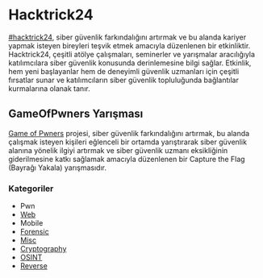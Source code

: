 # Hacktrick24 
[#hacktrick24](https://hacktrickconf.com/), siber güvenlik farkındalığını artırmak ve bu alanda kariyer yapmak isteyen bireyleri teşvik etmek amacıyla düzenlenen bir etkinliktir. Hacktrick24, çeşitli atölye çalışmaları, seminerler ve yarışmalar aracılığıyla katılımcılara siber güvenlik konusunda derinlemesine bilgi sağlar. Etkinlik, hem yeni başlayanlar hem de deneyimli güvenlik uzmanları için çeşitli fırsatlar sunar ve katılımcıların siber güvenlik topluluğunda bağlantılar kurmalarına olanak tanır. 

## GameOfPwners Yarışması
[Game of Pwners](https://ctf.gameofpwners.com) projesi, siber güvenlik farkındalığını artırmak, bu alanda çalışmak isteyen kişileri eğlenceli bir ortamda yarıştırarak siber güvenlik alanına yönelik ilgiyi artırmak ve siber güvenlik uzmanı eksikliğinin giderilmesine katkı sağlamak amacıyla düzenlenen bir Capture the Flag (Bayrağı Yakala) yarışmasıdır. 

### Kategoriler
- Pwn
- [Web](Web.md)
- Mobile
- [Forensic](Forensic.md)
- [Misc](Misc.md)
- [Cryptography](Cryptography.md)
- [OSINT](OSINT.md)
- [Reverse](Reverse.md) 
